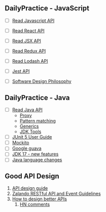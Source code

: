 ## DailyPractice - JavaScript

- [ ] [Read Javascript API](https://developer.mozilla.org/en-US/docs/Web/JavaScript/Guide/Regular_Expressions)
- [ ] [Read React API](https://reactjs.org/docs/react-api.html)
- [ ] [Read JSX API](https://reactjs.org/docs/jsx-in-depth.html)
- [ ] [Read Redux API](https://redux.js.org/api/api-reference)
- [ ] [Read Lodash API](https://lodash.com/docs/4.17.15#difference)
- [ ] [Jest API](https://jestjs.io/docs/api)
- [ ] [Software Design Philosophy](https://read.amazon.com/?asin=B07N1XLQ7D&language=en-US)


## DailyPractice - Java

- [ ] [Read Java API](https://docs.oracle.com/en/java/javase/17/)
  - [Proxy](https://docs.oracle.com/en/java/javase/17/docs/api/java.base/java/lang/reflect/Proxy.html)
  - [Pattern matching](https://docs.oracle.com/en/java/javase/17/language/pattern-matching.html)
  - [Generics](https://docs.oracle.com/javase/tutorial/extra/generics/index.html)
  - [JDK Tools](https://docs.oracle.com/en/java/javase/17/docs/specs/man/index.html)
- [ ] [JUnit 5 User Guide](https://junit.org/junit5/docs/current/user-guide/)
- [ ] [Mockito](https://javadoc.io/doc/org.mockito/mockito-core/latest/org/mockito/Mockito.html)
- [ ] [Google guava](https://github.com/google/guava/wiki)
- [ ] [JDK 17 - new features](https://www.oracle.com/java/technologies/javase/17all-relnotes.html)
- [ ] [Java language changes](https://docs.oracle.com/en/java/javase/17/language/java-language-changes.html)

## Good API Design

1. [API design guide](https://cloud.google.com/apis/design)
2. [Zalando RESTful API and Event Guidelines](https://opensource.zalando.com/restful-api-guidelines/)
3. [How to design better APIs](https://r.bluethl.net/how-to-design-better-apis)
   1. [HN comments](https://news.ycombinator.com/item?id=30647784)

